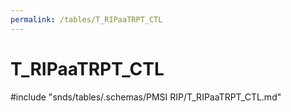```yaml
---
permalink: /tables/T_RIPaaTRPT_CTL
---
```

# T\_RIPaaTRPT\_CTL
<!-- SPDX-License-Identifier: MPL-2.0 -->

<!-- ATTENTION : Ne pas supprimer ou modifier la ligne ci-dessous -->
#include "snds/tables/.schemas/PMSI RIP/T_RIPaaTRPT_CTL.md"
<!-- ATTENTION : Ne pas supprimer ou modifier la ligne ci-dessus -->

